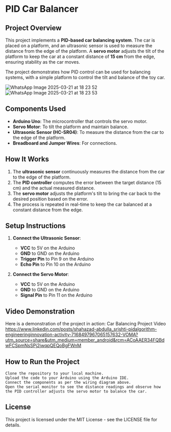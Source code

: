 # PID Car Balancer

## Project Overview

This project implements a **PID-based car balancing system**. The car is placed on a platform, and an ultrasonic sensor is used to measure the distance from the edge of the platform. A **servo motor** adjusts the tilt of the platform to keep the car at a constant distance of **15 cm** from the edge, ensuring stability as the car moves.

The project demonstrates how PID control can be used for balancing systems, with a simple platform to control the tilt and balance of the toy car.

![WhatsApp Image 2025-03-21 at 18 23 52](https://github.com/user-attachments/assets/2614d42c-755f-4cfc-9310-2509881cf0b1) 
![WhatsApp Image 2025-03-21 at 18 23 53](https://github.com/user-attachments/assets/2affc16a-a992-4b5a-892e-fb515b399dd7)

## Components Used

- **Arduino Uno**: The microcontroller that controls the servo motor.
- **Servo Motor**: To tilt the platform and maintain balance.
- **Ultrasonic Sensor (HC-SR04)**: To measure the distance from the car to the edge of the platform.
- **Breadboard and Jumper Wires**: For connections.

## How It Works

1. The **ultrasonic sensor** continuously measures the distance from the car to the edge of the platform.
2. The **PID controller** computes the error between the target distance (15 cm) and the actual measured distance.
3. The **servo motor** adjusts the platform's tilt to bring the car back to the desired position based on the error.
4. The process is repeated in real-time to keep the car balanced at a constant distance from the edge.

## Setup Instructions

1. **Connect the Ultrasonic Sensor**:
   - **VCC** to 5V on the Arduino
   - **GND** to GND on the Arduino
   - **Trigger Pin** to Pin 9 on the Arduino
   - **Echo Pin** to Pin 10 on the Arduino

2. **Connect the Servo Motor**:
   - **VCC** to 5V on the Arduino
   - **GND** to GND on the Arduino
   - **Signal Pin** to Pin 11 on the Arduino
  
## Video Demonstration

Here is a demonstration of the project in action:
Car Balancing Project Video
https://www.linkedin.com/posts/shahazad-abdulla_srishti-pidalgorithm-engineeringinnovation-activity-7168497967065157632-VOMA?utm_source=share&utm_medium=member_android&rcm=ACoAAER34FQBdwFCSpmNsSPj2jwqpQEQoBgFWnM

## How to Run the Project

    Clone the repository to your local machine.
    Upload the code to your Arduino using the Arduino IDE.
    Connect the components as per the wiring diagram above.
    Open the serial monitor to see the distance readings and observe how the PID controller adjusts the servo motor to balance the car.

## License

This project is licensed under the MIT License - see the LICENSE file for details.

